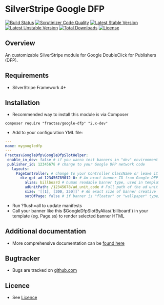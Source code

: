# SilverStripe Google DFP
[![Build Status](https://travis-ci.org/fractaslabs/silverstripe-google-dfp.svg?branch=master)](https://travis-ci.org/fractaslabs/silverstripe-google-dfp)
[![Scrutinizer Code Quality](https://scrutinizer-ci.com/g/fractaslabs/silverstripe-google-dfp/badges/quality-score.png?b=master)](https://scrutinizer-ci.com/g/fractaslabs/silverstripe-google-dfp/?branch=master)
[![Latest Stable Version](https://poser.pugx.org/fractaslabs/silverstripe-googleanalytics/v/stable)](https://packagist.org/packages/fractaslabs/silverstripe-googleanalytics)
[![Latest Unstable Version](https://poser.pugx.org/fractaslabs/silverstripe-googleanalytics/v/unstable)](https://packagist.org/packages/fractaslabs/silverstripe-googleanalytics)
[![Total Downloads](https://poser.pugx.org/fractaslabs/silverstripe-googleanalytics/downloads)](https://packagist.org/packages/fractaslabs/silverstripe-googleanalytics)
[![License](https://poser.pugx.org/fractaslabs/silverstripe-googleanalytics/license)](https://packagist.org/packages/fractaslabs/silverstripe-googleanalytics)

## Overview
An customizable SilverStripe module for Google DoubleClick for Publishers (DFP).


## Requirements
 * SilverStripe Framework 4+


## Installation
  * Recommended way to install this module is via Composer
 ```
 composer require "fractas/google-dfp" "2.x-dev"
 ```
  * Add to your configuration YML file:
 ```yaml
 ---
 name: mygoogledfp
 ---
 Fractas\GoogleDfp\GoogleDfpSlotHelper:
  enable_in_dev: false # if you wanna test banners in "dev" environment change to true
  publisher_id: 12345678 # change to your Google DFP network code
    layouts:
      PageController: # change to your Controller ClassName or leave it PageController if you wanna apply banners on SiteTree
        div-gpt-ad-123456789012-0: # An exact banner ID from Google DFP system
          alias: billboard # human readable banner type, used in template for banner init
          adUnitPath: /12345678/ad_unit_code # Full path of the ad unit with the network code and ad unit code.
          size: '[[1], [300, 250]]' # An exact size of banner creative
          outOfPage: false # if banner is "floater" or "wallpaper" type, change to "true"
 ```
  * Run ?flush=all to update manifests
  * Call your banner like this $GoogleDfpSlotByAlias('billboard') in your
  template (eg. Page.ss) to render selected banner HTML


 ## Additional documentation
 * More comprehensive documentation can be [found here](https://github.com/fractaslabs/silverstripe-google-dfp/blob/master/docs/en/index.md)


 ## Bugtracker
 * Bugs are tracked on [github.com](https://github.com/fractaslabs/silverstripe-google-dfp/issues)


 ## Licence
 * See [Licence](https://github.com/fractaslabs/fractaslabs/silverstripe-google-dfp/blob/master/LICENSE)
